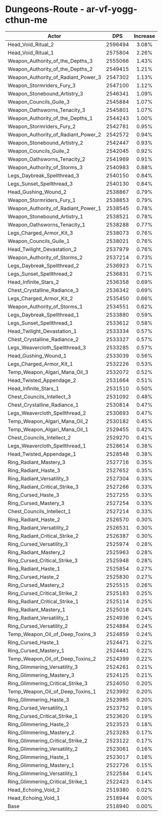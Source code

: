 # Dungeons-Route - ar-vf-yogg-cthun-me
| Actor | DPS | Increase |
|---|:---:|:---:|
|Head_Void_Ritual_2|2596494|3.08%|
|Head_Void_Ritual_1|2575804|2.26%|
|Weapon_Authority_of_the_Depths_3|2555066|1.43%|
|Weapon_Authority_of_the_Depths_2|2549415|1.21%|
|Weapon_Authority_of_Radiant_Power_3|2547302|1.13%|
|Weapon_Stormriders_Fury_3|2547100|1.12%|
|Weapon_Stonebound_Artistry_3|2546341|1.09%|
|Weapon_Councils_Guile_3|2545884|1.07%|
|Weapon_Oathsworns_Tenacity_3|2545801|1.07%|
|Weapon_Authority_of_the_Depths_1|2544243|1.00%|
|Weapon_Stormriders_Fury_2|2542781|0.95%|
|Weapon_Authority_of_Radiant_Power_2|2542572|0.94%|
|Weapon_Stonebound_Artistry_2|2542447|0.93%|
|Weapon_Councils_Guile_2|2542045|0.92%|
|Weapon_Oathsworns_Tenacity_2|2541969|0.91%|
|Weapon_Authority_of_Storms_3|2540983|0.88%|
|Legs_Daybreak_Spellthread_3|2540150|0.84%|
|Legs_Sunset_Spellthread_3|2540130|0.84%|
|Head_Gushing_Wound_2|2538867|0.79%|
|Weapon_Stormriders_Fury_1|2538853|0.79%|
|Weapon_Authority_of_Radiant_Power_1|2538545|0.78%|
|Weapon_Stonebound_Artistry_1|2538521|0.78%|
|Weapon_Oathsworns_Tenacity_1|2538288|0.77%|
|Legs_Charged_Armor_Kit_3|2538073|0.76%|
|Weapon_Councils_Guile_1|2538021|0.76%|
|Head_Twilight_Devastation_2|2537979|0.76%|
|Weapon_Authority_of_Storms_2|2537214|0.73%|
|Legs_Daybreak_Spellthread_2|2536923|0.71%|
|Legs_Sunset_Spellthread_2|2536831|0.71%|
|Head_Infinite_Stars_2|2536358|0.69%|
|Chest_Crystalline_Radiance_3|2536342|0.69%|
|Legs_Charged_Armor_Kit_2|2535450|0.66%|
|Weapon_Authority_of_Storms_1|2534551|0.62%|
|Legs_Daybreak_Spellthread_1|2533880|0.59%|
|Legs_Sunset_Spellthread_1|2533612|0.58%|
|Head_Twilight_Devastation_1|2533334|0.57%|
|Chest_Crystalline_Radiance_2|2533327|0.57%|
|Legs_Weavercloth_Spellthread_3|2533285|0.57%|
|Head_Gushing_Wound_1|2533039|0.56%|
|Legs_Charged_Armor_Kit_1|2532226|0.53%|
|Temp_Weapon_Algari_Mana_Oil_3|2532072|0.52%|
|Head_Twisted_Appendage_2|2531664|0.51%|
|Head_Infinite_Stars_1|2531510|0.50%|
|Chest_Councils_Intellect_3|2531092|0.48%|
|Chest_Crystalline_Radiance_1|2530814|0.47%|
|Legs_Weavercloth_Spellthread_2|2530693|0.47%|
|Temp_Weapon_Algari_Mana_Oil_2|2530182|0.45%|
|Temp_Weapon_Algari_Mana_Oil_1|2529455|0.42%|
|Chest_Councils_Intellect_2|2529270|0.41%|
|Legs_Weavercloth_Spellthread_1|2528614|0.38%|
|Head_Twisted_Appendage_1|2528548|0.38%|
|Ring_Radiant_Mastery_3|2527716|0.35%|
|Ring_Radiant_Haste_3|2527652|0.35%|
|Ring_Radiant_Versatility_3|2527304|0.33%|
|Ring_Radiant_Critical_Strike_3|2527266|0.33%|
|Ring_Cursed_Haste_3|2527255|0.33%|
|Ring_Cursed_Mastery_3|2527254|0.33%|
|Chest_Councils_Intellect_1|2527214|0.33%|
|Ring_Radiant_Haste_2|2526570|0.30%|
|Ring_Radiant_Versatility_2|2526531|0.30%|
|Ring_Radiant_Critical_Strike_2|2526387|0.30%|
|Ring_Cursed_Versatility_3|2525974|0.28%|
|Ring_Radiant_Mastery_2|2525963|0.28%|
|Ring_Cursed_Critical_Strike_3|2525948|0.28%|
|Ring_Radiant_Haste_1|2525854|0.27%|
|Ring_Cursed_Haste_2|2525830|0.27%|
|Ring_Cursed_Mastery_2|2525515|0.26%|
|Ring_Cursed_Critical_Strike_2|2525183|0.25%|
|Ring_Radiant_Critical_Strike_1|2525114|0.25%|
|Ring_Radiant_Mastery_1|2525018|0.24%|
|Ring_Radiant_Versatility_1|2524936|0.24%|
|Ring_Cursed_Versatility_2|2524884|0.24%|
|Temp_Weapon_Oil_of_Deep_Toxins_3|2524859|0.24%|
|Ring_Cursed_Haste_1|2524471|0.22%|
|Ring_Cursed_Mastery_1|2524441|0.22%|
|Temp_Weapon_Oil_of_Deep_Toxins_2|2524399|0.22%|
|Ring_Glimmering_Versatility_3|2524261|0.21%|
|Ring_Glimmering_Mastery_3|2524125|0.21%|
|Ring_Glimmering_Critical_Strike_3|2524050|0.20%|
|Temp_Weapon_Oil_of_Deep_Toxins_1|2523992|0.20%|
|Ring_Glimmering_Haste_3|2523985|0.20%|
|Ring_Cursed_Versatility_1|2523752|0.19%|
|Ring_Cursed_Critical_Strike_1|2523620|0.19%|
|Ring_Glimmering_Haste_2|2523523|0.18%|
|Ring_Glimmering_Mastery_2|2523283|0.17%|
|Ring_Glimmering_Critical_Strike_2|2523122|0.17%|
|Ring_Glimmering_Versatility_2|2523061|0.16%|
|Ring_Glimmering_Haste_1|2523017|0.16%|
|Ring_Glimmering_Mastery_1|2522726|0.15%|
|Ring_Glimmering_Versatility_1|2522584|0.14%|
|Ring_Glimmering_Critical_Strike_1|2522423|0.14%|
|Head_Echoing_Void_2|2519380|0.02%|
|Head_Echoing_Void_1|2518944|0.00%|
|Base|2518940|0.00%|

